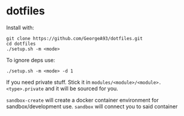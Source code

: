 # dotfiles

Install with:

```
git clone https://github.com/GeorgeA93/dotfiles.git
cd dotfiles
./setup.sh -m <mode>
```

To ignore deps use:

`./setup.sh -m <mode> -d 1`

If you need private stuff. Stick it in `modules/<module>/<module>.<type>.private` and it will be sourced for you.

`sandbox-create` will create a docker container environment for sandbox/development use.
`sandbox` will connect you to said container
